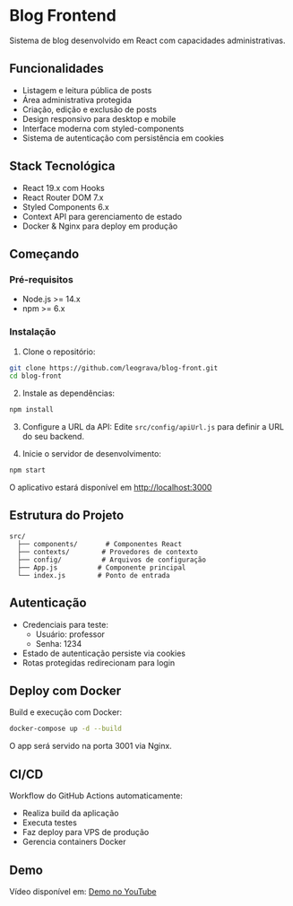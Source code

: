# Blog Frontend

Sistema de blog desenvolvido em React com capacidades administrativas.

## Funcionalidades

- Listagem e leitura pública de posts
- Área administrativa protegida
- Criação, edição e exclusão de posts
- Design responsivo para desktop e mobile
- Interface moderna com styled-components
- Sistema de autenticação com persistência em cookies

## Stack Tecnológica

- React 19.x com Hooks
- React Router DOM 7.x
- Styled Components 6.x
- Context API para gerenciamento de estado
- Docker & Nginx para deploy em produção

## Começando

### Pré-requisitos

- Node.js >= 14.x
- npm >= 6.x

### Instalação

1. Clone o repositório:
```bash
git clone https://github.com/leograva/blog-front.git
cd blog-front
```

2. Instale as dependências:
```bash
npm install
```

3. Configure a URL da API:
Edite `src/config/apiUrl.js` para definir a URL do seu backend.

4. Inicie o servidor de desenvolvimento:
```bash
npm start
```

O aplicativo estará disponível em [http://localhost:3000](http://localhost:3000)

## Estrutura do Projeto

```
src/
  ├── components/       # Componentes React
  ├── contexts/        # Provedores de contexto
  ├── config/          # Arquivos de configuração
  ├── App.js          # Componente principal
  └── index.js        # Ponto de entrada
```

## Autenticação

- Credenciais para teste:
  - Usuário: professor
  - Senha: 1234
- Estado de autenticação persiste via cookies
- Rotas protegidas redirecionam para login

## Deploy com Docker

Build e execução com Docker:

```bash
docker-compose up -d --build
```

O app será servido na porta 3001 via Nginx.

## CI/CD

Workflow do GitHub Actions automaticamente:
- Realiza build da aplicação
- Executa testes
- Faz deploy para VPS de produção
- Gerencia containers Docker

## Demo

Vídeo disponível em: [Demo no YouTube](https://www.youtube.com/watch?v=cwSeV9_z3_g)
